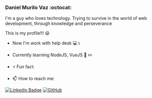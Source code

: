 ### Daniel Murilo Vaz :octocat:
I'm a guy who loves technology. 
Trying to survive in the world of web development, 
through knowledge and perseverance

This is my profile!!! :smiley:

- Now I'm work with help desk :computer:	:telephone_receiver:
- Currently learning NodeJS, VueJS :notebook: :pencil2:
- ⚡ Fun fact: 
  
- 📫 How to reach me: 

[![Linkedin Badge](https://img.shields.io/badge/-LinkedIn-blue?style=flat-square&logo=Linkedin&logoColor=white&link=https://www.linkedin.com/in/daniel-murilo-vaz-970376126/)](https://www.linkedin.com/in/daniel-murilo-vaz-970376126/)
[![GitHub](https://img.shields.io/github/stars/tterb/playmusic.svg?style=social&label=Star)](https://github.com/daniellvaz)

<!--
**daniellvaz/daniellvaz** is a ✨ _special_ ✨ repository because its `README.md` (this file) appears on your GitHub profile.

Here are some ideas to get you started:

- 🔭 I’m currently working on ...
- 🌱 I’m currently learning ...
- 👯 I’m looking to collaborate on ...
- 🤔 I’m looking for help with ...
- 💬 Ask me about ...
- 📫 How to reach me: ...
- 😄 Pronouns: ...
- ⚡ Fun fact: ...
-->
